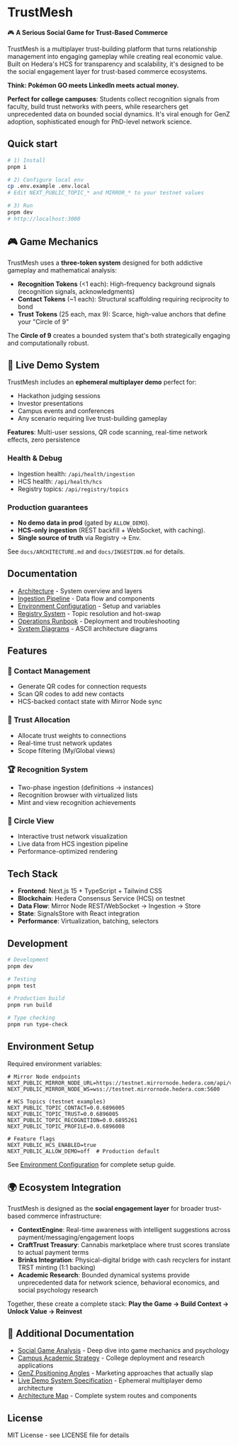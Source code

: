 # TrustMesh
🎮 **A Serious Social Game for Trust-Based Commerce**

TrustMesh is a multiplayer trust-building platform that turns relationship management into engaging gameplay while creating real economic value. Built on Hedera's HCS for transparency and scalability, it's designed to be the social engagement layer for trust-based commerce ecosystems.

**Think: Pokémon GO meets LinkedIn meets actual money.**

**Perfect for college campuses**: Students collect recognition signals from faculty, build trust networks with peers, while researchers get unprecedented data on bounded social dynamics. It's viral enough for GenZ adoption, sophisticated enough for PhD-level network science.

## Quick start

```bash
# 1) Install
pnpm i

# 2) Configure local env
cp .env.example .env.local
# Edit NEXT_PUBLIC_TOPIC_* and MIRROR_* to your testnet values

# 3) Run
pnpm dev
# http://localhost:3000
```

## 🎮 Game Mechanics

TrustMesh uses a **three-token system** designed for both addictive gameplay and mathematical analysis:

- **Recognition Tokens** (<1 each): High-frequency background signals (recognition signals, acknowledgments)
- **Contact Tokens** (~1 each): Structural scaffolding requiring reciprocity to bond
- **Trust Tokens** (25 each, max 9): Scarce, high-value anchors that define your "Circle of 9"

The **Circle of 9** creates a bounded system that's both strategically engaging and computationally robust.

## 🚀 Live Demo System

TrustMesh includes an **ephemeral multiplayer demo** perfect for:
- Hackathon judging sessions
- Investor presentations  
- Campus events and conferences
- Any scenario requiring live trust-building gameplay

**Features**: Multi-user sessions, QR code scanning, real-time network effects, zero persistence

### Health & Debug

* Ingestion health: `/api/health/ingestion`
* HCS health: `/api/health/hcs`
* Registry topics: `/api/registry/topics`

### Production guarantees

* **No demo data in prod** (gated by `ALLOW_DEMO`).
* **HCS-only ingestion** (REST backfill + WebSocket, with caching).
* **Single source of truth** via Registry → Env.

See `docs/ARCHITECTURE.md` and `docs/INGESTION.md` for details.

## Documentation

- [Architecture](docs/ARCHITECTURE.md) - System overview and layers
- [Ingestion Pipeline](docs/INGESTION.md) - Data flow and components
- [Environment Configuration](docs/ENV.md) - Setup and variables
- [Registry System](docs/REGISTRY.md) - Topic resolution and hot-swap
- [Operations Runbook](docs/RUNBOOK.md) - Deployment and troubleshooting
- [System Diagrams](docs/DIAGRAMS.md) - ASCII architecture diagrams

## Features

### 🤝 Contact Management
- Generate QR codes for connection requests
- Scan QR codes to add new contacts  
- HCS-backed contact state with Mirror Node sync

### 🎯 Trust Allocation
- Allocate trust weights to connections
- Real-time trust network updates
- Scope filtering (My/Global views)

### 🏆 Recognition System
- Two-phase ingestion (definitions → instances)
- Recognition browser with virtualized lists
- Mint and view recognition achievements

### 🔗 Circle View
- Interactive trust network visualization
- Live data from HCS ingestion pipeline
- Performance-optimized rendering

## Tech Stack

- **Frontend**: Next.js 15 + TypeScript + Tailwind CSS
- **Blockchain**: Hedera Consensus Service (HCS) on testnet
- **Data Flow**: Mirror Node REST/WebSocket → Ingestion → Store
- **State**: SignalsStore with React integration
- **Performance**: Virtualization, batching, selectors

## Development

```bash
# Development
pnpm dev

# Testing  
pnpm test

# Production build
pnpm run build

# Type checking
pnpm run type-check
```

## Environment Setup

Required environment variables:

```env
# Mirror Node endpoints
NEXT_PUBLIC_MIRROR_NODE_URL=https://testnet.mirrornode.hedera.com/api/v1
NEXT_PUBLIC_MIRROR_NODE_WS=wss://testnet.mirrornode.hedera.com:5600

# HCS Topics (testnet examples)
NEXT_PUBLIC_TOPIC_CONTACT=0.0.6896005
NEXT_PUBLIC_TOPIC_TRUST=0.0.6896005  
NEXT_PUBLIC_TOPIC_RECOGNITION=0.0.6895261
NEXT_PUBLIC_TOPIC_PROFILE=0.0.6896008

# Feature flags
NEXT_PUBLIC_HCS_ENABLED=true
NEXT_PUBLIC_ALLOW_DEMO=off  # Production default
```

See [Environment Configuration](docs/ENV.md) for complete setup guide.

## 🌍 Ecosystem Integration

TrustMesh is designed as the **social engagement layer** for broader trust-based commerce infrastructure:

- **ContextEngine**: Real-time awareness with intelligent suggestions across payment/messaging/engagement loops
- **CraftTrust Treasury**: Cannabis marketplace where trust scores translate to actual payment terms
- **Brinks Integration**: Physical-digital bridge with cash recyclers for instant TRST minting (1:1 backing)
- **Academic Research**: Bounded dynamical systems provide unprecedented data for network science, behavioral economics, and social psychology research

Together, these create a complete stack: **Play the Game → Build Context → Unlock Value → Reinvest**

## 📄 Additional Documentation

- [Social Game Analysis](TRUSTMESH_SOCIAL_GAME_ANALYSIS.md) - Deep dive into game mechanics and psychology
- [Campus Academic Strategy](CAMPUS_ACADEMIC_STRATEGY.md) - College deployment and research applications
- [GenZ Positioning Angles](GENZ_POSITIONING_ANGLES.md) - Marketing approaches that actually slap
- [Live Demo System Specification](LIVE_DEMO_SYSTEM_SPECIFICATION.md) - Ephemeral multiplayer demo architecture
- [Architecture Map](TRUSTMESH_ARCHITECTURE_MAP.md) - Complete system routes and components

## License

MIT License - see LICENSE file for details